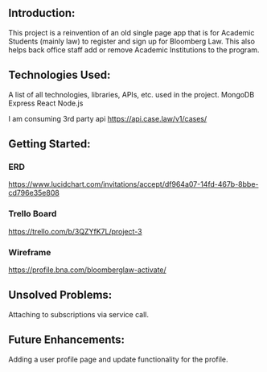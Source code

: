 ## Introduction: 
This project is a reinvention of an old single page app that is for Academic Students (mainly law) to register and sign up for Bloomberg Law. This also helps back office staff add or remove Academic Institutions to the program. 


## Technologies Used: 
A list of all technologies, libraries, APIs, etc. used in the project.
MongoDB
Express
React
Node.js

I am consuming 3rd party api https://api.case.law/v1/cases/

## Getting Started: 

### ERD
https://www.lucidchart.com/invitations/accept/df964a07-14fd-467b-8bbe-cd796e35e808

### Trello Board
https://trello.com/b/3QZYfK7L/project-3

### Wireframe
https://profile.bna.com/bloomberglaw-activate/

## Unsolved Problems: 

Attaching to subscriptions via service call. 

## Future Enhancements: 

Adding a user profile page and update functionality for the profile. 


